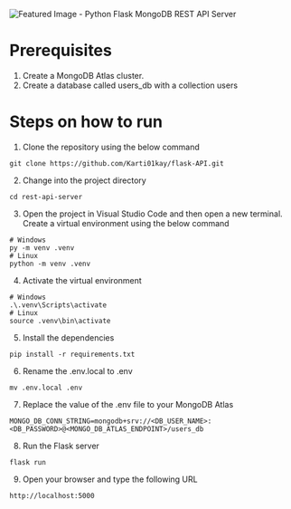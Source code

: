   
![Featured Image - Python Flask MongoDB REST API Server](https://user-images.githubusercontent.com/69466026/229530573-a7762815-af49-4c99-86e1-c46cb20ace00.jpg)
# Prerequisites  
1.  Create a MongoDB Atlas cluster.
2.  Create a database called users_db with a collection users  
  
# Steps on how to run  
1)  Clone the repository using the below command  
```
git clone https://github.com/Karti01kay/flask-API.git
```  
2) Change into the project directory
```
cd rest-api-server
```
3) Open the project in Visual Studio Code and then open a new terminal. Create a virtual environment using the below command
```
# Windows
py -m venv .venv
# Linux
python -m venv .venv
```
4) Activate the virtual environment
```
# Windows
.\.venv\Scripts\activate
# Linux
source .venv\bin\activate
```
5) Install the dependencies
```
pip install -r requirements.txt
```  
6) Rename the .env.local to .env
```
mv .env.local .env
```  
7) Replace the value of the .env file to your MongoDB Atlas  
```
MONGO_DB_CONN_STRING=mongodb+srv://<DB_USER_NAME>:<DB_PASSWORD>@<MONGO_DB_ATLAS_ENDPOINT>/users_db
```
8) Run the Flask server
```
flask run
```
9) Open your browser and type the following URL
```
http://localhost:5000
```
